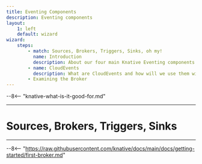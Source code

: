```yaml
---
title: Eventing Components
description: Eventing components
layout:
    1: left
    default: wizard
wizard:
    steps:
        - match: Sources, Brokers, Triggers, Sinks, oh my!
          name: Introduction
          description: About our four main Knative Eventing components
        - name: CloudEvents
          description: What are CloudEvents and how will we use them with Knative Eventing?
        - Examining the Broker
---
```


--8<-- "knative-what-is-it-good-for.md"

---

# Sources, Brokers, Triggers, Sinks

---

--8<-- "https://raw.githubusercontent.com/knative/docs/main/docs/getting-started/first-broker.md"
